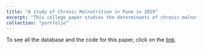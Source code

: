 ```yaml
---
title: "A study of Chronic Malnutrition in Puno in 2019"
excerpt: "This college paper studies the determinants of chronic malnutrition in Puno in 2019. Stata statistical software was used to manipulate the ENDES 2019 database and write the [code](https://github.com/hintecole/Actividades-Stata) for this work."
collection: "portfolio"
---
```

To see all the database and the code for this paper, click on the [link](https://github.com/hintecole/Actividades-Stata).